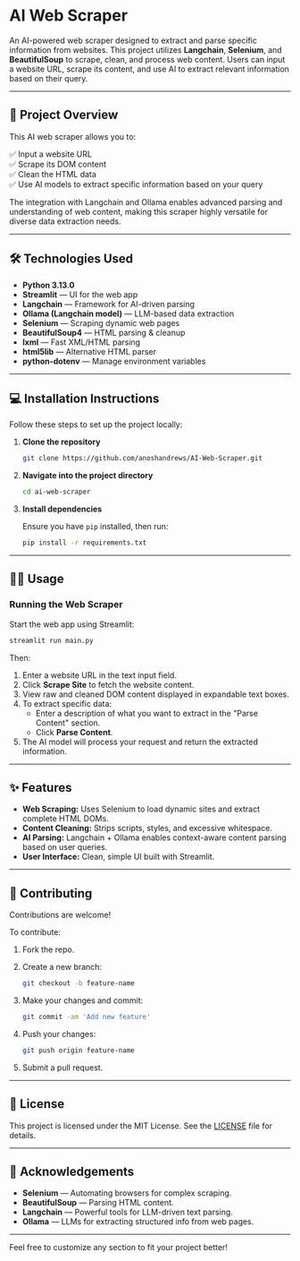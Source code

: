 # AI Web Scraper

An AI-powered web scraper designed to extract and parse specific information from websites. This project utilizes **Langchain**, **Selenium**, and **BeautifulSoup** to scrape, clean, and process web content. Users can input a website URL, scrape its content, and use AI to extract relevant information based on their query.

---

## 🚀 Project Overview

This AI web scraper allows you to:

✅ Input a website URL  
✅ Scrape its DOM content  
✅ Clean the HTML data  
✅ Use AI models to extract specific information based on your query  

The integration with Langchain and Ollama enables advanced parsing and understanding of web content, making this scraper highly versatile for diverse data extraction needs.

---

## 🛠️ Technologies Used

- **Python 3.13.0**
- **Streamlit** — UI for the web app
- **Langchain** — Framework for AI-driven parsing
- **Ollama (Langchain model)** — LLM-based data extraction
- **Selenium** — Scraping dynamic web pages
- **BeautifulSoup4** — HTML parsing & cleanup
- **lxml** — Fast XML/HTML parsing
- **html5lib** — Alternative HTML parser
- **python-dotenv** — Manage environment variables

---

## 💻 Installation Instructions

Follow these steps to set up the project locally:

1. **Clone the repository**

    ```bash
    git clone https://github.com/anoshandrews/AI-Web-Scraper.git
    ```

2. **Navigate into the project directory**

    ```bash
    cd ai-web-scraper
    ```

3. **Install dependencies**

    Ensure you have `pip` installed, then run:

    ```bash
    pip install -r requirements.txt
    ```

---

## 🧑‍💻 Usage

### Running the Web Scraper

Start the web app using Streamlit:

```bash
streamlit run main.py
```

Then:

1. Enter a website URL in the text input field.
2. Click **Scrape Site** to fetch the website content.
3. View raw and cleaned DOM content displayed in expandable text boxes.
4. To extract specific data:
   - Enter a description of what you want to extract in the "Parse Content" section.
   - Click **Parse Content**.
5. The AI model will process your request and return the extracted information.

---

## ✨ Features

- **Web Scraping:** Uses Selenium to load dynamic sites and extract complete HTML DOMs.
- **Content Cleaning:** Strips scripts, styles, and excessive whitespace.
- **AI Parsing:** Langchain + Ollama enables context-aware content parsing based on user queries.
- **User Interface:** Clean, simple UI built with Streamlit.

---

## 🤝 Contributing

Contributions are welcome!

To contribute:

1. Fork the repo.
2. Create a new branch:

    ```bash
    git checkout -b feature-name
    ```

3. Make your changes and commit:

    ```bash
    git commit -am 'Add new feature'
    ```

4. Push your changes:

    ```bash
    git push origin feature-name
    ```

5. Submit a pull request.

---

## 📝 License

This project is licensed under the MIT License. See the [LICENSE](LICENSE) file for details.

---

## 🙏 Acknowledgements

- **Selenium** — Automating browsers for complex scraping.
- **BeautifulSoup** — Parsing HTML content.
- **Langchain** — Powerful tools for LLM-driven text parsing.
- **Ollama** — LLMs for extracting structured info from web pages.

---

Feel free to customize any section to fit your project better!
